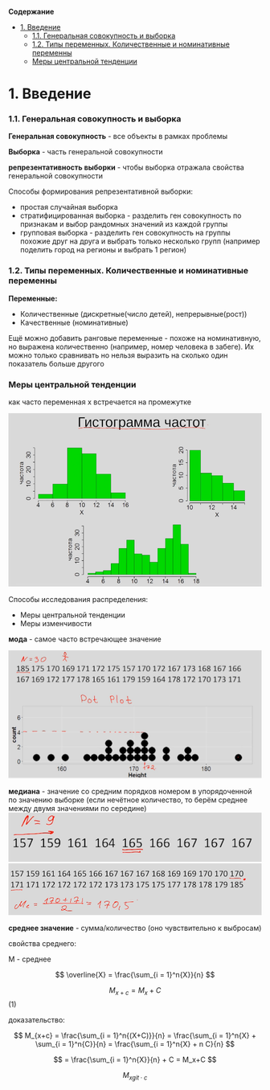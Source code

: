 

<!-- Пробел это знак "-", заглавные буквы нужно поменять на маленькие, "." пропускаем -->
<!-- cntrl + alt + v вставит картинку в папку img (настроенную в расшерении pastle image) -->
<!-- Ctrl+Shift+P -> Create Table of Contents - создание ссылки на заголовок -->
<!-- Ctrl+Shift+P -> Add/Update section numbers  - добавляет нумерацию заголовков -->

**Содержание**

- [1. Введение](#1-введение)
    - [1.1. Генеральная совокупность и выборка](#11-генеральная-совокупность-и-выборка)
    - [1.2. Типы переменных. Количественные и номинативные переменны](#12-типы-переменных-количественные-и-номинативные-переменны)
    - [Меры центральной тенденции](#меры-центральной-тенденции)


# 1. Введение
### 1.1. Генеральная совокупность и выборка

**Генеральная совокупность** - все объекты в рамках проблемы

**Выборка** - часть генеральной совокупности

**репрезентативность выборки** - чтобы выборка отражала свойства генеральной совокупности

Способы формирования репрезентативной выборки:
- простая случайная выборка
- стратифицированная выборка - разделить ген совокупность по признакам и выбор рандомных значений из каждой группы
- групповая выборка - разделить ген совокупность на группы похожие друг на друга и выбрать только несколько групп (например поделить город на регионы и выбрать 1 регион)



### 1.2. Типы переменных. Количественные и номинативные переменны

**Переменные:**
- Количественные (дискретные(число детей), непрерывные(рост))
- Качественные (номинативные)

Ещё можно добавить ранговые переменные - похоже на номинативную, но выражена количественно (например, номер человека в забеге). Их можно только сравнивать но нельзя выразить на сколько один показатель больше другого


### Меры центральной тенденции

как часто переменная x встречается на промежутке

![](img/2025-01-06-13-17-35.png)

Способы исследования распределения:
- Меры центральной тенденции
- Меры изменчивости

**мода** - самое часто встречающее значение

![](img/2025-01-06-13-27-18.png)

**медиана** - значение со средним порядков номером в упорядоченной по значению выборке (если нечётное количество, то берём среднее между двумя значениями по середине)
![alt text](image.png)
![](img/2025-01-06-13-34-24.png)

**среднее значение** - сумма/количество (оно чувствительно к выбросам)

свойства среднего: 

M - среднее

$$
\overline{X} = \frac{\sum_{i = 1}^n{X}}{n}
$$

$$
M_{x+c} = M_{x}+C
$$ (1)

доказательство:

$$
M_{x+c} = \frac{\sum_{i = 1}^n{(X+C)}}{n} = 
    \frac{\sum_{i = 1}^n{X} + \sum_{i = 1}^n{C}}{n} =
    \frac{\sum_{i = 1}^n{X} + n C}{n}
$$

$$
= \frac{\sum_{i = 1}^n{X}}{n}  + C = M_x+C
$$

$$
M_{x git\cdot c}
$$